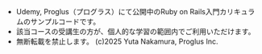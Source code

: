 - Udemy, Proglus（プログラス）にて公開中のRuby on Rails入門カリキュラムのサンプルコードです。
- 該当コースの受講生の方が、個人的な学習の範囲内でご利用いただけます。
- 無断転載を禁止します。
(c)2025 Yuta Nakamura, Proglus Inc.